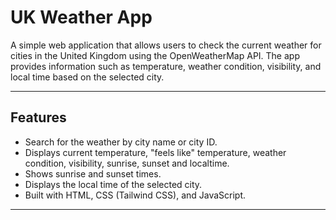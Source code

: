 # UK Weather App

A simple web application that allows users to check the current weather for cities in the United Kingdom using the OpenWeatherMap API. The app provides information such as temperature, weather condition, visibility, and local time based on the selected city.

---

## Features

- Search for the weather by city name or city ID.
- Displays current temperature, "feels like" temperature, weather condition, visibility, sunrise, sunset and localtime.
- Shows sunrise and sunset times.
- Displays the local time of the selected city.
- Built with HTML, CSS (Tailwind CSS), and JavaScript.

---

